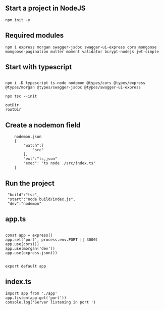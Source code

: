 ## Start a project in NodeJS

```
npm init -y

```
## Required modules

```
npm i express morgan swagger-jsdoc swagger-ui-express cors mongoose mongoose-pagination multer moment validator bcrypt-nodejs jwt-simple 

```
## Start with typescript 

```

npm i -D typescript ts-node nodemon @types/cors @types/express @types/morgan @types/swagger-jsdoc @types/swagger-ui-express

npx tsc --init 

outDir
rootDir

```

## Create a nodemon field

```
    nodemon.json
    {
        "watch":[
            "src"
        ],
        "ext":"ts,json"
        "exec": "ts node ./src/index.ts"
    }

```

## Run the project 

```
 "build":"tsc",
 "start":"node build/index.js",
 "dev":"nodemon"

```

## app.ts

``` 

const app = express()
app.set('port', process.env.PORT || 3000)
app.use(cors())
app.use(morgan('dev'))
app.use(express.json())


export default app

```

## index.ts

```
import app from './app'
app.listen(app.get('port'))
console.log('Server listening in port ')

```
